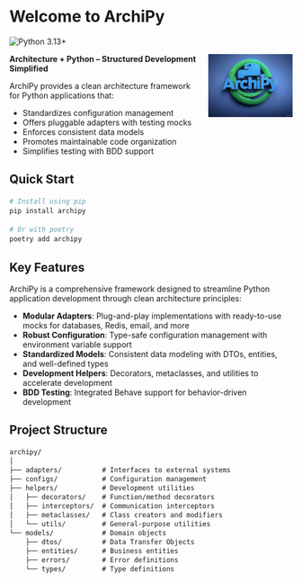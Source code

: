 # Welcome to ArchiPy

![Python 3.13+](https://img.shields.io/badge/python-3.13+-blue.svg)

<div style="float: right; margin-left: 20px;">
    <img src="assets/logo.jpg" alt="ArchiPy Logo" width="150"/>
</div>

**Architecture + Python – Structured Development Simplified**

ArchiPy provides a clean architecture framework for Python applications that:

* Standardizes configuration management
* Offers pluggable adapters with testing mocks
* Enforces consistent data models
* Promotes maintainable code organization
* Simplifies testing with BDD support

## Quick Start

```bash
# Install using pip
pip install archipy

# Or with poetry
poetry add archipy
```

## Key Features

ArchiPy is a comprehensive framework designed to streamline Python application development through clean architecture principles:

- **Modular Adapters**: Plug-and-play implementations with ready-to-use mocks for databases, Redis, email, and more
- **Robust Configuration**: Type-safe configuration management with environment variable support
- **Standardized Models**: Consistent data modeling with DTOs, entities, and well-defined types
- **Development Helpers**: Decorators, metaclasses, and utilities to accelerate development
- **BDD Testing**: Integrated Behave support for behavior-driven development

## Project Structure

```
archipy/
│
├── adapters/          # Interfaces to external systems
├── configs/           # Configuration management
├── helpers/           # Development utilities
│   ├── decorators/    # Function/method decorators
│   ├── interceptors/  # Communication interceptors
│   ├── metaclasses/   # Class creators and modifiers
│   └── utils/         # General-purpose utilities
└── models/            # Domain objects
    ├── dtos/          # Data Transfer Objects
    ├── entities/      # Business entities
    ├── errors/        # Error definitions
    └── types/         # Type definitions
```
